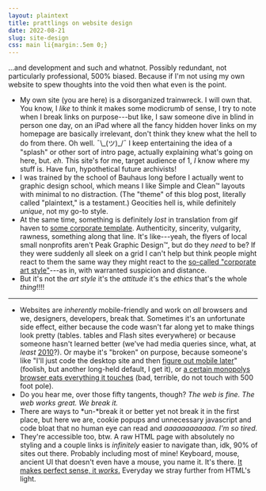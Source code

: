 ```yaml
---
layout: plaintext
title: prattlings on website design
date: 2022-08-21
slug: site-design
css: main li{margin:.5em 0;}
---
```

...and development and such and whatnot. Possibly redundant, not particularly professional, 500% biased. Because if I'm not using my own website to spew thoughts into the void then what even is the point.<!--more-->
- My own site (you are here) is a disorganized trainwreck. I will own that. You know, I *like* to think it makes some modicrumb of sense, I try to note when I break links on purpose---but like, I saw someone dive in blind in person one day, on an iPad where all the fancy hidden hover links on my homepage are basically irrelevant, don't think they knew what the hell to do from there. Oh well. <span class="dipslay:inline-block;">¯\\\_(ツ)_/¯</span> I keep entertaining the idea of a "splash" or other sort of intro page, actually explaining what's going on here, but. *eh.* This site's for me, target audience of 1, *I* know where my stuff is. Have fun, hypothetical future archivists!
- I was trained by the school of Bauhaus long before I actually went to graphic design school, which means I like Simple and Clean™ layouts with minimal to no distraction. (The "theme" of this blog post, literally called "plaintext," is a testament.) Geocities hell is, while definitely *unique*, not my go-to style.
- At the same time, something is definitely *lost* in translation from gif haven to [some corporate template](https://everybootstrap.site/). Authenticity, sincerity, vulgarity, rawness, something along that line. It's like---yeah, the flyers of local small nonprofits aren't Peak Graphic Design™, but do they *need* to be? If they were suddenly all sleek on a grid I can't help but think people might react to them the same way they might react to the [so-called "corporate art style"](https://www.wired.co.uk/article/corporate-memphis-design-tech)---as in, with warranted suspicion and distance.
- But it's not the *art style* it's the *attitude* it's the *ethics* that's the whole *thing*!!!!

----

- Websites are *inherently* mobile-friendly and work on *all* browsers and we, designers, developers, break that. Sometimes it's an unfortunate side effect, either because the code wasn't far along yet to make things look pretty (tables. tables and Flash sites everywhere) or because someone hasn't learned better (we've had media queries since, what, at *least* [2010](https://alistapart.com/article/responsive-web-design/)?). Or maybe it's "broken" on purpose, because someone's like "I'll just code the desktop site and then [figure out mobile later](https://developer.mozilla.org/en-US/docs/Glossary/Mobile_First)" (foolish, but another long-held default, I get it), or [a certain monopolys browser eats everything it touches](https://compusever.tumblr.com/search/chrome) (bad, terrible, do not touch with 500 foot pole).
- Do you hear me, over those fifty tangents, though? *The web is fine. The web works great. We break it.*
- There are ways to *un-*break it or better yet not break it in the first place, but here we are, cookie popups and unnecessary javascript and code bloat that no human eye can read and *aaaaaaaaaaaa. I'm so tired.*
- They're accessible too, btw. A raw HTML page with absolutely no styling and a couple links is *infinitely* easier to navigate than, idk, 90% of sites out there. Probably including most of mine! Keyboard, mouse, ancient UI that doesn't even have a mouse, you name it. It's there. [It makes perfect sense, it *works*.](http://info.cern.ch/hypertext/WWW/TheProject.html) Everyday we stray further from HTML's light.